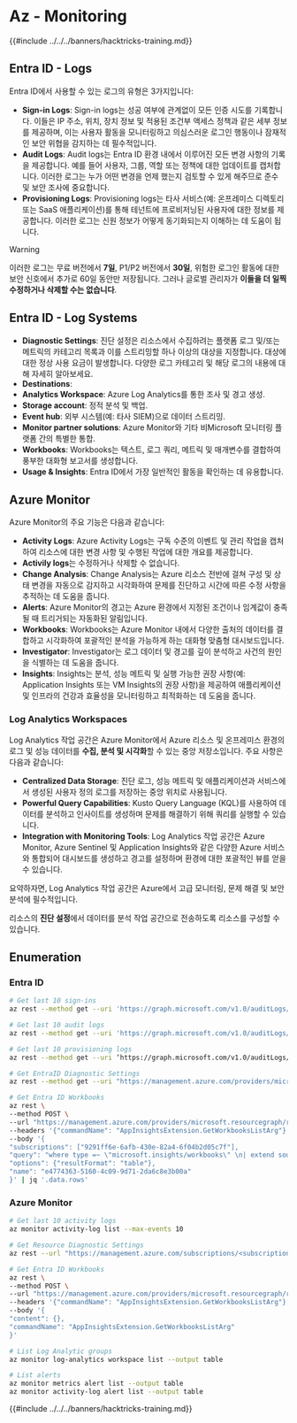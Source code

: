 # Az - Monitoring

{{#include ../../../banners/hacktricks-training.md}}

## Entra ID - Logs

Entra ID에서 사용할 수 있는 로그의 유형은 3가지입니다:

- **Sign-in Logs**: Sign-in logs는 성공 여부에 관계없이 모든 인증 시도를 기록합니다. 이들은 IP 주소, 위치, 장치 정보 및 적용된 조건부 액세스 정책과 같은 세부 정보를 제공하며, 이는 사용자 활동을 모니터링하고 의심스러운 로그인 행동이나 잠재적인 보안 위협을 감지하는 데 필수적입니다.
- **Audit Logs**: Audit logs는 Entra ID 환경 내에서 이루어진 모든 변경 사항의 기록을 제공합니다. 예를 들어 사용자, 그룹, 역할 또는 정책에 대한 업데이트를 캡처합니다. 이러한 로그는 누가 어떤 변경을 언제 했는지 검토할 수 있게 해주므로 준수 및 보안 조사에 중요합니다.
- **Provisioning Logs**: Provisioning logs는 타사 서비스(예: 온프레미스 디렉토리 또는 SaaS 애플리케이션)를 통해 테넌트에 프로비저닝된 사용자에 대한 정보를 제공합니다. 이러한 로그는 신원 정보가 어떻게 동기화되는지 이해하는 데 도움이 됩니다.

> [!WARNING]
> 이러한 로그는 무료 버전에서 **7일**, P1/P2 버전에서 **30일**, 위험한 로그인 활동에 대한 보안 신호에서 추가로 60일 동안만 저장됩니다. 그러나 글로벌 관리자가 **이들을 더 일찍 수정하거나 삭제할 수는 없습니다**.

## Entra ID - Log Systems

- **Diagnostic Settings**: 진단 설정은 리소스에서 수집하려는 플랫폼 로그 및/또는 메트릭의 카테고리 목록과 이를 스트리밍할 하나 이상의 대상을 지정합니다. 대상에 대한 정상 사용 요금이 발생합니다. 다양한 로그 카테고리 및 해당 로그의 내용에 대해 자세히 알아보세요.
- **Destinations**:
- **Analytics Workspace**: Azure Log Analytics를 통한 조사 및 경고 생성.
- **Storage account**: 정적 분석 및 백업.
- **Event hub**: 외부 시스템(예: 타사 SIEM)으로 데이터 스트리밍.
- **Monitor partner solutions**: Azure Monitor와 기타 비Microsoft 모니터링 플랫폼 간의 특별한 통합.
- **Workbooks**: Workbooks는 텍스트, 로그 쿼리, 메트릭 및 매개변수를 결합하여 풍부한 대화형 보고서를 생성합니다.
- **Usage & Insights**: Entra ID에서 가장 일반적인 활동을 확인하는 데 유용합니다.

## Azure Monitor

Azure Monitor의 주요 기능은 다음과 같습니다:

- **Activity Logs**: Azure Activity Logs는 구독 수준의 이벤트 및 관리 작업을 캡처하여 리소스에 대한 변경 사항 및 수행된 작업에 대한 개요를 제공합니다.
- **Activily logs**는 수정하거나 삭제할 수 없습니다.
- **Change Analysis**: Change Analysis는 Azure 리소스 전반에 걸쳐 구성 및 상태 변경을 자동으로 감지하고 시각화하여 문제를 진단하고 시간에 따른 수정 사항을 추적하는 데 도움을 줍니다.
- **Alerts**: Azure Monitor의 경고는 Azure 환경에서 지정된 조건이나 임계값이 충족될 때 트리거되는 자동화된 알림입니다.
- **Workbooks**: Workbooks는 Azure Monitor 내에서 다양한 출처의 데이터를 결합하고 시각화하여 포괄적인 분석을 가능하게 하는 대화형 맞춤형 대시보드입니다.
- **Investigator**: Investigator는 로그 데이터 및 경고를 깊이 분석하고 사건의 원인을 식별하는 데 도움을 줍니다.
- **Insights**: Insights는 분석, 성능 메트릭 및 실행 가능한 권장 사항(예: Application Insights 또는 VM Insights의 권장 사항)을 제공하여 애플리케이션 및 인프라의 건강과 효율성을 모니터링하고 최적화하는 데 도움을 줍니다.

### Log Analytics Workspaces

Log Analytics 작업 공간은 Azure Monitor에서 Azure 리소스 및 온프레미스 환경의 로그 및 성능 데이터를 **수집, 분석 및 시각화**할 수 있는 중앙 저장소입니다. 주요 사항은 다음과 같습니다:

- **Centralized Data Storage**: 진단 로그, 성능 메트릭 및 애플리케이션과 서비스에서 생성된 사용자 정의 로그를 저장하는 중앙 위치로 사용됩니다.
- **Powerful Query Capabilities**: Kusto Query Language (KQL)를 사용하여 데이터를 분석하고 인사이트를 생성하며 문제를 해결하기 위해 쿼리를 실행할 수 있습니다.
- **Integration with Monitoring Tools**: Log Analytics 작업 공간은 Azure Monitor, Azure Sentinel 및 Application Insights와 같은 다양한 Azure 서비스와 통합되어 대시보드를 생성하고 경고를 설정하며 환경에 대한 포괄적인 뷰를 얻을 수 있습니다.

요약하자면, Log Analytics 작업 공간은 Azure에서 고급 모니터링, 문제 해결 및 보안 분석에 필수적입니다.

리소스의 **진단 설정**에서 데이터를 분석 작업 공간으로 전송하도록 리소스를 구성할 수 있습니다.

## Enumeration

### Entra ID
```bash
# Get last 10 sign-ins
az rest --method get --uri 'https://graph.microsoft.com/v1.0/auditLogs/signIns?$top=10'

# Get last 10 audit logs
az rest --method get --uri 'https://graph.microsoft.com/v1.0/auditLogs/directoryAudits?$top=10'

# Get last 10 provisioning logs
az rest --method get --uri ‘https://graph.microsoft.com/v1.0/auditLogs/provisioning?$top=10’

# Get EntraID Diagnostic Settings
az rest --method get --uri "https://management.azure.com/providers/microsoft.aadiam/diagnosticSettings?api-version=2017-04-01-preview"

# Get Entra ID Workbooks
az rest \
--method POST \
--url "https://management.azure.com/providers/microsoft.resourcegraph/resources?api-version=2021-03-01" \
--headers '{"commandName": "AppInsightsExtension.GetWorkbooksListArg"}' \
--body '{
"subscriptions": ["9291ff6e-6afb-430e-82a4-6f04b2d05c7f"],
"query": "where type =~ \"microsoft.insights/workbooks\" \n| extend sourceId = tostring(properties.sourceId) \n| where sourceId =~ \"Azure Active Directory\" \n| extend DisplayName = tostring(properties.displayName) \n| extend WorkbookType = tostring(properties.category), LastUpdate = todatetime(properties.timeModified) \n| where WorkbookType == \"workbook\"\n| project DisplayName, name, resourceGroup, kind, location, id, type, subscriptionId, tags, WorkbookType, LastUpdate, identity, properties",
"options": {"resultFormat": "table"},
"name": "e4774363-5160-4c09-9d71-2da6c8e3b00a"
}' | jq '.data.rows'
```
### Azure Monitor
```bash
# Get last 10 activity logs
az monitor activity-log list --max-events 10

# Get Resource Diagnostic Settings
az rest --url "https://management.azure.com/subscriptions/<subscription-id>/resourceGroups/<res-group>/providers/Microsoft.DocumentDb/databaseAccounts/<db-name>/providers/microsoft.insights/diagnosticSettings?api-version=2021-05-01-preview"

# Get Entra ID Workbooks
az rest \
--method POST \
--url "https://management.azure.com/providers/microsoft.resourcegraph/resources?api-version=2021-03-01" \
--headers '{"commandName": "AppInsightsExtension.GetWorkbooksListArg"}' \
--body '{
"content": {},
"commandName": "AppInsightsExtension.GetWorkbooksListArg"
}'

# List Log Analytic groups
az monitor log-analytics workspace list --output table

# List alerts
az monitor metrics alert list --output table
az monitor activity-log alert list --output table
```
{{#include ../../../banners/hacktricks-training.md}}
